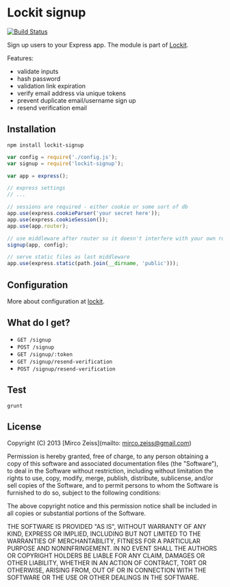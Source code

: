 # Lockit signup

[![Build Status](https://travis-ci.org/zeMirco/lockit-signup.png?branch=master)](https://travis-ci.org/zeMirco/lockit-signup)

Sign up users to your Express app. The module is part of [Lockit](https://github.com/zeMirco/lockit).

Features:

 - validate inputs
 - hash password
 - validation link expiration
 - verify email address via unique tokens
 - prevent duplicate email/username sign up
 - resend verification email

## Installation

`npm install lockit-signup`

```js
var config = require('./config.js');
var signup = require('lockit-signup');

var app = express();

// express settings
// ...

// sessions are required - either cookie or some sort of db
app.use(express.cookieParser('your secret here'));
app.use(express.cookieSession());
app.use(app.router);

// use middleware after router so it doesn't interfere with your own routes
signup(app, config);

// serve static files as last middleware
app.use(express.static(path.join(__dirname, 'public')));
```

## Configuration

More about configuration at [lockit](https://github.com/zeMirco/lockit).

## What do I get?

 - `GET /signup`
 - `POST /signup`
 - `GET /signup/:token`
 - `GET /signup/resend-verification`
 - `POST /signup/resend-verification`

## Test

`grunt`

## License

Copyright (C) 2013 [Mirco Zeiss](mailto: mirco.zeiss@gmail.com)

Permission is hereby granted, free of charge, to any person obtaining a copy of this software and associated documentation files (the "Software"), to deal in the Software without restriction, including without limitation the rights to use, copy, modify, merge, publish, distribute, sublicense, and/or sell copies of the Software, and to permit persons to whom the Software is furnished to do so, subject to the following conditions:

The above copyright notice and this permission notice shall be included in all copies or substantial portions of the Software.

THE SOFTWARE IS PROVIDED "AS IS", WITHOUT WARRANTY OF ANY KIND, EXPRESS OR IMPLIED, INCLUDING BUT NOT LIMITED TO THE WARRANTIES OF MERCHANTABILITY, FITNESS FOR A PARTICULAR PURPOSE AND NONINFRINGEMENT. IN NO EVENT SHALL THE AUTHORS OR COPYRIGHT HOLDERS BE LIABLE FOR ANY CLAIM, DAMAGES OR OTHER LIABILITY, WHETHER IN AN ACTION OF CONTRACT, TORT OR OTHERWISE, ARISING FROM, OUT OF OR IN CONNECTION WITH THE SOFTWARE OR THE USE OR OTHER DEALINGS IN THE SOFTWARE.